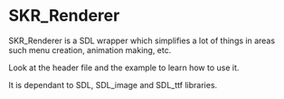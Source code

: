 # SKR_Renderer
SKR_Renderer is a SDL wrapper which simplifies a lot of things in areas such menu creation, animation making, etc.

Look at the header file and the example to learn how to use it.

It is dependant to SDL, SDL_image and SDL_ttf libraries.
